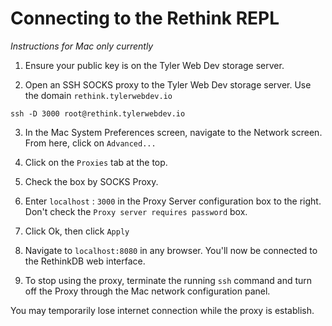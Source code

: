 # Connecting to the Rethink REPL

_Instructions for Mac only currently_

1. Ensure your public key is on the Tyler Web Dev storage server.

2. Open an SSH SOCKS proxy to the Tyler Web Dev storage server.
Use the domain `rethink.tylerwebdev.io`
```
ssh -D 3000 root@rethink.tylerwebdev.io
```
    
3. In the Mac System Preferences screen, navigate to the Network screen. From here, click on `Advanced...`

4. Click on the `Proxies` tab at the top.

5. Check the box by SOCKS Proxy.

6. Enter `localhost` : `3000` in the Proxy Server configuration box to the right.
Don't check the `Proxy server requires password` box.

7. Click Ok, then click `Apply`

8. Navigate to `localhost:8080` in any browser. You'll now be connected to the
RethinkDB web interface.

9. To stop using the proxy, terminate the running `ssh` command and turn off the Proxy
through the Mac network configuration panel.

You may temporarily lose internet connection while the proxy is establish.
